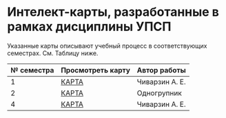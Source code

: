 # Интелект-карты, разработанные в рамках дисциплины УПСП

Указанные карты описывают учебный процесс в соответствующих семестрах. См. Таблицу ниже.

|№ семестра|Просмотреть карту|Автор работы|
|----------|-----------------|------------|
|1|[КАРТА](./sem1.html)|Чиварзин А. Е.|
|2|[КАРТА](./sem2.html)|Одногрупник|
|4|[КАРТА](./sem4.html)|Чиварзин А. Е.|
